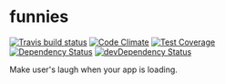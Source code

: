 # funnies
[![Travis build status](http://img.shields.io/travis/1egoman/funnies.svg?style=flat)](https://travis-ci.org/1egoman/funnies)
[![Code Climate](https://codeclimate.com/github/1egoman/funnies/badges/gpa.svg)](https://codeclimate.com/github/1egoman/funnies)
[![Test Coverage](https://codeclimate.com/github/1egoman/funnies/badges/coverage.svg)](https://codeclimate.com/github/1egoman/funnies)
[![Dependency Status](https://david-dm.org/1egoman/funnies.svg)](https://david-dm.org/1egoman/funnies)
[![devDependency Status](https://david-dm.org/1egoman/funnies/dev-status.svg)](https://david-dm.org/1egoman/funnies#info=devDependencies)

Make user's laugh when your app is loading.
